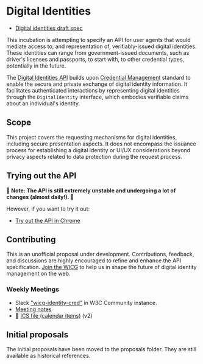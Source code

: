 # Digital Identities

- [Digital identities draft spec](https://wicg.github.io/digital-identities/)

This incubation is attempting to specify an API for user agents that would mediate access to, and representation of, verifiably-issued digital identities.
These identities can range from government-issued documents, such as driver's licenses and passports, to start with, to other credential types, potentially in the future.

The [Digital Identities API](https://wicg.github.io/digital-identities/) builds upon [Credential Management](https://www.w3.org/TR/credential-management-1/) standard to enable the secure and private exchange of digital identity information. It facilitates authenticated interactions by representing digital identities through the `DigitalIdentity` interface, which embodies verifiable claims about an individual's identity.

## Scope

This project covers the requesting mechanisms for digital identities, including secure presentation aspects. It does not encompass the issuance process for establishing a digital identity or UI/UX considerations beyond privacy aspects related to data protection during the request process.

## Trying out the API

**🚧 Note: The API is still extremely unstable and undergoing a lot of changes (almost daily!). 🚧**

However, if you want to try it out:

- [Try out the API in Chrome](https://github.com/WICG/digital-identities/wiki/HOWTO%3A-Try-the-Prototype-API-in-Chrome-Android)

## Contributing

This is an unofficial proposal under development. Contributions, feedback, and discussions are highly encouraged to refine and enhance the API specification.
[Join the WICG](https://www.w3.org/community/wicg/) to help us in shape the future of digital identity management on the web.

### Weekly Meetings

* Slack ["wicg-identity-cred"](https://w3ccommunity.slack.com/archives/C05UG0EJUDB) in W3C Community instance.
* [Meeting notes](https://github.com/WICG/identity-credential/wiki/Meeting-Notes)
* 📆 [ICS file (calendar items)](https://drive.google.com/file/d/1u8QK2-9gCo_qKify7VKeHDntU85Rc7Xx/view?usp=sharing) (v2)

## Initial proposals

The initial proposals have been moved to the proposals folder. They are still available as historical references.
